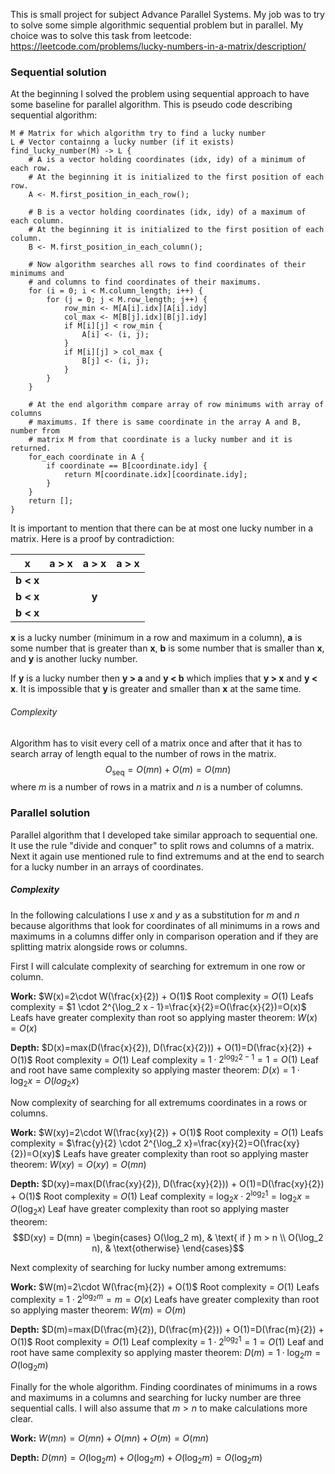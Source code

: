 This is small project for subject Advance Parallel Systems. My job was to try to solve some simple algorithmic sequential problem but in parallel. My choice was to solve this task from leetcode: https://leetcode.com/problems/lucky-numbers-in-a-matrix/description/

### Sequential solution
At the beginning I solved the problem using sequential approach to have some baseline for parallel algorithm. This is pseudo code describing sequential algorithm:
```
M # Matrix for which algorithm try to find a lucky number
L # Vector containng a lucky number (if it exists)
find_lucky_number(M) -> L {
	# A is a vector holding coordinates (idx, idy) of a minimum of each row.
	# At the beginning it is initialized to the first position of each row.
	A <- M.first_position_in_each_row();
	
	# B is a vector holding coordinates (idx, idy) of a maximum of each column.
	# At the beginning it is initialized to the first position of each column.
	B <- M.first_position_in_each_column();
	
	# Now algorithm searches all rows to find coordinates of their minimums and 
	# and columns to find coordinates of their maximums.
	for (i = 0; i < M.column_length; i++) {
		for (j = 0; j < M.row_length; j++) {
			row_min <- M[A[i].idx][A[i].idy]
			col_max <- M[B[j].idx][B[j].idy]
			if M[i][j] < row_min {
				A[i] <- (i, j);
			}
			if M[i][j] > col_max {
				B[j] <- (i, j);
			}
		}
	}
	
	# At the end algorithm compare array of row minimums with array of columns
	# maximums. If there is same coordinate in the array A and B, number from 
	# matrix M from that coordinate is a lucky number and it is returned. 
	for_each coordinate in A {
		if coordinate == B[coordinate.idy] {
			return M[coordinate.idx][coordinate.idy];
		}
	}
	return [];
}
```

It is important to mention that there can be at most one lucky number in a matrix. Here is a proof by contradiction:

|     x     | a > x | a > x | a > x |
| :-------: | :---: | :---: | :---: |
| __b < x__ |       |       |       |
| __b < x__ |       | __y__ |       |
| __b < x__ |       |       |       |
__x__ is a lucky number (minimum in a row and maximum in a column), __a__ is some number that is greater than __x__, __b__ is some number that is smaller than __x__, and __y__ is another lucky number.

If __y__ is a lucky number then __y > a__ and __y < b__ which implies that __y > x__ and __y < x__. It is impossible that __y__ is greater and smaller than __x__ at the same time. 

###### Complexity
Algorithm has to visit every cell of a matrix once and after that it has to search array of length equal to the number of rows in the matrix.
$$O_\text{seq}=O(mn)+O(m)=O(mn)$$
where $m$ is a number of rows in a matrix and $n$ is a number of columns.

### Parallel solution
Parallel algorithm that I developed take similar approach to sequential one. It use the rule "divide and conquer" to split rows and columns of a matrix. Next it again use mentioned rule to find extremums and at the end to search for a lucky number in an arrays of coordinates.

##### Complexity
In the following calculations I use $x$ and $y$ as a substitution for $m$ and $n$ because algorithms that look for coordinates of all minimums in a rows and maximums in a columns differ only in comparison operation and if they are splitting matrix alongside rows or columns. 

First I will calculate complexity of searching for extremum in one row or column. 

__Work:__
$W(x)=2\cdot W(\frac{x}{2}) + O(1)$
Root complexity = $O(1)$
Leafs complexity = $1 \cdot 2^{\log_2 x - 1}=\frac{x}{2}=O(\frac{x}{2})=O(x)$
Leafs have greater complexity than root so applying master theorem:
$W(x)=O(x)$

__Depth:__
$D(x)=max(D(\frac{x}{2}), D(\frac{x}{2})) + O(1)=D(\frac{x}{2}) + O(1)$
Root complexity = $O(1)$
Leaf complexity = $1 \cdot 2^{\log_2 2 - 1}=1=O(1)$
Leaf and root have same complexity so applying master theorem:
$D(x) = 1 \cdot \log_2 x = O(log_2 x)$

Now complexity of searching for all extremums coordinates in a rows or columns.

__Work:__
$W(xy)=2\cdot W(\frac{xy}{2}) + O(1)$
Root complexity = $O(1)$
Leafs complexity = $\frac{y}{2} \cdot 2^{\log_2 x}=\frac{xy}{2}=O(\frac{xy}{2})=O(xy)$
Leafs have greater complexity than root so applying master theorem:
$W(xy)=O(xy)=O(mn)$

__Depth:__
$D(xy)=max(D(\frac{xy}{2}), D(\frac{xy}{2})) + O(1)=D(\frac{xy}{2}) + O(1)$
Root complexity = $O(1)$
Leaf complexity = $\log_2 x \cdot 2^{\log_2 1}=\log_2 x=O(\log_2 x)$
Leaf have greater complexity than root so applying master theorem:
$$D(xy) = D(mn) = 
\begin{cases} 
	O(\log_2 m), & \text{ if } m > n \\
	O(\log_2 n), & \text{otherwise}
\end{cases}$$

Next complexity of searching for lucky number among extremums:

__Work:__
$W(m)=2\cdot W(\frac{m}{2}) + O(1)$
Root complexity = $O(1)$
Leafs complexity = $1 \cdot 2^{\log_2 m}=m=O(x)$
Leafs have greater complexity than root so applying master theorem:
$W(m)=O(m)$

__Depth:__
$D(m)=max(D(\frac{m}{2}), D(\frac{m}{2})) + O(1)=D(\frac{m}{2}) + O(1)$
Root complexity = $O(1)$
Leaf complexity = $1 \cdot 2^{\log_2 1}=1=O(1)$
Leaf and root have same complexity so applying master theorem:
$D(m) = 1 \cdot \log_2 m = O(\log_2 m)$

Finally for the whole algorithm. Finding coordinates of minimums in a rows and maximums in a columns and searching for lucky number are three sequential calls. I will also assume that $m > n$ to make calculations more clear.

__Work:__
$W(mn)=O(mn)+O(mn)+O(m)=O(mn)$

__Depth:__
$D(mn) = O(\log_2 m) + O(\log_2 m) + O(\log_2 m) = O(\log_2 m)$
